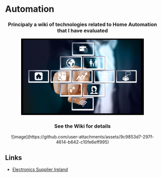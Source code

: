# Automation

<div align="center">
     <h3>Principaly a wiki of technologies related to Home Automation that I have evaluated</h3>
     <a href="https://github.com/johnosbb/Automation/wiki">
         <img alt="Automation" src="https://github.com/johnosbb/Automation/blob/master/Automatioin.jpg"
         width=400">
      </a>
      <h3>See the Wiki for details</h3>
     ![image](https://github.com/user-attachments/assets/9c9853d7-297f-4614-b642-c10fe6eff995)

</div>
                   
## Links
- [Electronics Supplier Ireland](https://irishelectronics.ie/epages/950018241.sf/en_IE/?ObjectPath=Categories)                   
                   
                   




